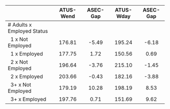 
|                      |    ATUS-Wend |     ASEC-Gap |    ATUS-Wday |     ASEC-Gap |
| -------------------- | :----------: | :----------: | :----------: | :----------: |
| # Adults x Employed Status |              |              |              |              |
| &nbsp;&nbsp;1 x Not Employed |       176.81 |        -5.49 |       195.24 |        -6.18 |
| &nbsp;&nbsp;1 x Employed |       177.75 |         1.72 |       150.56 |         0.69 |
| &nbsp;&nbsp;2 x Not Employed |       196.64 |        -3.76 |       215.10 |        -1.45 |
| &nbsp;&nbsp;2 x Employed |       203.66 |        -0.43 |       182.16 |        -3.88 |
| &nbsp;&nbsp;3+ x Not Employed |       179.19 |        10.28 |       198.19 |         8.53 |
| &nbsp;&nbsp;3+ x Employed |       197.76 |         0.71 |       151.69 |         9.62 |

